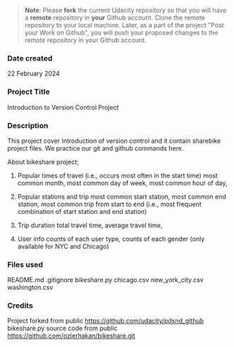 >**Note**: Please **fork** the current Udacity repository so that you will have a **remote** repository in **your** Github account. Clone the remote repository to your local machine. Later, as a part of the project "Post your Work on Github", you will push your proposed changes to the remote repository in your Github account.

### Date created

22 February 2024

### Project Title

Introduction to Version Control Project

### Description
This project cover Introduction of version control and it contain sharebike project files. We practice our git and github commands here.

About bikeshare project;

1. Popular times of travel (i.e., occurs most often in the start time)
most common month, most common day of week, most common hour of day,

2. Popular stations and trip
most common start station, most common end station, most common trip from start to end (i.e., most frequent combination of start station and end station)

3. Trip duration
total travel time, average travel time,

4. User info
counts of each user type, counts of each gender (only available for NYC and Chicago)

### Files used
README.md
.gitignore
bikeshare.py
chicago.csv
new_york_city.csv
washington.csv

### Credits
Project forked from public https://github.com/udacity/pdsnd_github 
bikeshare.py source code from public https://github.com/ozlerhakan/bikeshare.git

